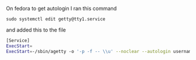 On fedora to get autologin I ran this command

`sudo systemctl edit getty@tty1.service`

and added this to the file

```bash
[Service]
ExecStart=
ExecStart=-/sbin/agetty -o '-p -f -- \\u' --noclear --autologin username %I $TERM
```
